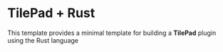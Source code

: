 # TilePad + Rust

This template provides a minimal template for building a **TilePad** plugin using the Rust language 